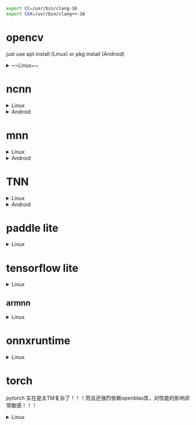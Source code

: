 ```bash
export CC=/usr/bin/clang-16
export CXX=/usr/bin/clang++-16
```

# opencv

just use apt install (Linux) or pkg install (Android)

<details>
<summary>~~Linux~~</summary>

- [OpenCV Basics - Others](https://wykvictor.github.io/2018/08/01/OpenCV-6.html)
- [rebuild your opencv4 from source with "add_definitions(-D_GLIBCXX_USE_CXX11_ABI=0)", have fun.](https://github.com/opencv/opencv/issues/13000#issuecomment-452150611)

```bash
git clone https://github.com/opencv/opencv.git --depth=1
cd opencv
mkdir build && cd build
cmake -D CMAKE_INSTALL_PREFIX=../install ..
make install -j`nproc`
cd ../install
vim opencv4.pc
export PKG_CONFIG_PATH=/opencv/install
```

`vim CMakeLists.txt`

```diff
diff --git a/CMakeLists.txt b/CMakeLists.txt
index 40d80e1..c7019c1 100644
--- a/CMakeLists.txt
+++ b/CMakeLists.txt
@@ -554,6 +554,7 @@ if(ENABLE_IMPL_COLLECTION)
   add_definitions(-DCV_COLLECT_IMPL_DATA)
 endif()

+add_definitions(-D_GLIBCXX_USE_CXX11_ABI=0)
 if(OPENCV_DISABLE_FILESYSTEM_SUPPORT)
   add_definitions(-DOPENCV_HAVE_FILESYSTEM_SUPPORT=0)
 endif()

```

```log
# Package Information for pkg-config

Name: OpenCV
Description: Open Source Computer Vision Library
Version: 4.8.0
Libs: -L/opencv/install/lib -lopencv_imgproc -lopencv_imgcodecs -lopencv_core -lopencv_dnn
Libs.private: -ldl -lm -lpthread -lrt
Cflags: -I/opencv/install/include/opencv4
```
</details>

# ncnn

<details>
<summary>Linux</summary>

```bash
# will use openmp lib to enable multi-threads
sudo apt install libomp-16-dev
git clone https://github.com/Tencent/ncnn.git #--depth=1
cd ncnn
#git submodule sync
git submodule update --init --recursive
mkdir -p build && cd build
export LDFLAGS="-L/usr/lib/llvm-16/lib"
export CPPFLAGS="-I/usr/lib/llvm-16/include"
/usr/bin/cmake -D NCNN_SHARED_LIB=ON -D NCNN_VULKAN=ON .. -D CMAKE_BUILD_TYPE=Release \
-D CMAKE_INSTALL_PREFIX=../install -D NCNN_BUILD_BENCHMARK=OFF
make install -j`nproc`
```

```bash
# conda activate # use conda env
cd tools/pnnx
# pip install torch
# remove protobuf & libprotobuf package
mkdir build && cd build
cmake ..
make -j`nproc`
```
</details>

<details>
<summary>Android</summary>

```bash
export ANDROID_NDK=$PWD/android-ndk-r22b
mkdir build && cd build
cmake -DCMAKE_TOOLCHAIN_FILE="$ANDROID_NDK/build/cmake/android.toolchain.cmake" \
    -DANDROID_ABI="arm64-v8a" \
    -DANDROID_PLATFORM=android-24 -DNCNN_VULKAN=ON .. \
    -D CMAKE_INSTALL_PREFIX=../install -D NCNN_SHARED_LIB=ON

make install -j`nproc`
```

</details>

# mnn

<details>
<summary>Linux</summary>

```bash
git clone https://github.com/alibaba/MNN.git #--depth=1
cd MNN
mkdir -p build && build
cmake -D CMAKE_BUILD_TYPE=Release -D MNN_VULKAN=ON -D MNN_OPENCL=ON .. \
-D CMAKE_INSTALL_PREFIX=../install -D MNN_SEP_BUILD=OFF -D MNN_ARM82=ON #-D MNN_OPENGL=ON
make install -j`nproc`

-D MNN_BUILD_CONVERTER=ON
-D MNN_BUILD_BENCHMARK=ON
-D MNN_BUILD_DEMO=ON
-D MNN_BUILD_QUANTOOLS=ON
```

```diff
diff --git a/CMakeLists.txt b/CMakeLists.txt
index a5b42a7..a5294ea 100644
--- a/CMakeLists.txt
+++ b/CMakeLists.txt
@@ -267,7 +267,7 @@ if(CMAKE_SYSTEM_NAME MATCHES "^Linux")
     set(CMAKE_CXX_FLAGS "${CMAKE_CXX_FLAGS} -D__STRICT_ANSI__")
     if (CMAKE_CXX_COMPILER_ID STREQUAL "Clang")
       # This is to workaround libgcc.a
-      set(CMAKE_CXX_FLAGS "${CMAKE_CXX_FLAGS} -stdlib=libc++")
+      # set(CMAKE_CXX_FLAGS "${CMAKE_CXX_FLAGS} -stdlib=libc++")
     endif()
     if(CMAKE_SYSTEM_PROCESSOR MATCHES "^armv7")
         add_definitions(-mfpu=neon)    #please define in project/cross-compile/arm.toolchain.cmake
diff --git a/source/backend/cpu/CPUFixedPoint.hpp b/source/backend/cpu/CPUFixedPoint.hpp
index a5c44f9..e7e8083 100644
--- a/source/backend/cpu/CPUFixedPoint.hpp
+++ b/source/backend/cpu/CPUFixedPoint.hpp
@@ -25,6 +25,7 @@ limitations under the License.
 #ifdef MNN_USE_NEON
 #include <arm_neon.h>
 #endif
+#include <cstdint>

 namespace MNN {
 // Part 1: Low-level integer-arithmetic primitives.
```
</details>

<details>
<summary>Android</summary>

```bash
## way 1: native build
#pkg install mesa-dev # for opengl
cmake -D CMAKE_BUILD_TYPE=Release -D MNN_USE_LOGCAT=false -D MNN_VULKAN=ON -D MNN_OPENCL=ON .. \
-D CMAKE_INSTALL_PREFIX=../install -DMNN_BUILD_FOR_ANDROID_COMMAND=true -DNATIVE_LIBRARY_OUTPUT=. -DNATIVE_INCLUDE_OUTPUT=.  -D MNN_SEP_BUILD=OFF -D MNN_ARM82=ON #-D MNN_OPENGL=ON
make install -j`nproc`
## way 2: cross build
cd project/android
vim build_64.sh
#######################################################
#!/bin/bash
cmake ../../../ \
-DCMAKE_TOOLCHAIN_FILE=$ANDROID_NDK/build/cmake/android.toolchain.cmake \
-DCMAKE_BUILD_TYPE=Release \
-DANDROID_ABI="arm64-v8a" \
-DMNN_USE_LOGCAT=false \
-DANDROID_PLATFORM=android-24  \
-DMNN_BUILD_FOR_ANDROID_COMMAND=true \
-D MNN_OPENCL=ON -D MNN_VULKAN=ON -D MNN_ARM82=ON \
-D MNN_SEP_BUILD=OFF -D CMAKE_INSTALL_PREFIX=../install \
-DNATIVE_LIBRARY_OUTPUT=. -DNATIVE_INCLUDE_OUTPUT=.

make install -j32
#######################################################
export ANDROID_NDK=<prefix>/android-ndk-r22b
mkdir build && cd build && ../build_64.sh
```
</details>

# TNN

<details>
<summary>Linux</summary>

```bash
git clone https://github.com/Tencent/TNN.git # --depth=1

sudo apt install protobuf-compiler
sudo apt install libprotoc-dev
sudo apt install libomp-16-dev # also for runtime
export LDFLAGS="-L/usr/lib/llvm-16/lib"
export CPPFLAGS="-I/usr/lib/llvm-16/include"
# see https://github.com/YingkunZhou/EdgeTransformerPerf/wiki/tnn for more details
mkdir -p build && cd build
cmake -D CMAKE_BUILD_TYPE=Release \
-D CMAKE_SYSTEM_NAME=Linux \
-D CMAKE_C_COMPILER=clang-16 \
-D CMAKE_CXX_COMPILER=clang++-16 \
-D TNN_ARM_ENABLE=ON \
-D TNN_ARM82_ENABLE=ON \
-D TNN_TEST_ENABLE=ON \
-D TNN_CPU_ENABLE=ON \
-D TNN_RK_NPU_ENABLE=OFF \
-D TNN_OPENMP_ENABLE=ON \
-D TNN_OPENCL_ENABLE=ON \
-D CMAKE_SYSTEM_PROCESSOR=aarch64 \
-D CMAKE_INSTALL_PREFIX=../install \
-D TNN_BUILD_SHARED=ON .. \
# -D TNN_CUDA_ENABLE=ON -D TNN_TENSORRT_ENABLE=ON

make -j`nproc`

mkdir -p ../install/include && mkdir -p ../install/lib
cp -a libTNN.so* ../install/lib
cp -r ../include/tnn ../install/include
---

cd TNN/tools/convert2tnn
./build.sh
```

```diff
diff --git a/source/tnn/device/cuda/CMakeLists.txt b/source/tnn/device/cuda/CMakeLists.txt
index 03dc534..9be59fb 100644
--- a/source/tnn/device/cuda/CMakeLists.txt
+++ b/source/tnn/device/cuda/CMakeLists.txt
@@ -16,6 +16,7 @@ include_directories($ENV{CUDNN_ROOT_DIR}/include)

 set(TARGET_ARCH "-gencode arch=compute_75,code=sm_75 \
                  -gencode arch=compute_70,code=sm_70 \
+                 -gencode arch=compute_87,code=sm_87 \
                  -gencode arch=compute_61,code=sm_61 \
                  -gencode arch=compute_60,code=sm_60 \
                  -gencode arch=compute_53,code=sm_53")
diff --git a/source/tnn/utils/data_type_utils.cc b/source/tnn/utils/data_type_utils.cc
index 1b11af6..febf16f 100644
--- a/source/tnn/utils/data_type_utils.cc
+++ b/source/tnn/utils/data_type_utils.cc
@@ -15,6 +15,7 @@
 #include "tnn/utils/data_type_utils.h"
 #include <limits.h>
 #include "tnn/core/macro.h"
+#include <cstdint>

 namespace TNN_NS {


```

```diff
diff --git a/third_party/flatbuffers/src/idl_gen_rust.cpp b/third_party/flatbuffers/src/idl_gen_rust.cpp
index 455780cd..6082a02a 100644
--- a/third_party/flatbuffers/src/idl_gen_rust.cpp
+++ b/third_party/flatbuffers/src/idl_gen_rust.cpp
@@ -496,7 +496,6 @@ class RustGenerator : public BaseGenerator {
     // example: f(A, D::E)          -> super::D::E
     // does not include leaf object (typically a struct type).

-    size_t i = 0;
     std::stringstream stream;

     auto s = src->components.begin();
@@ -507,7 +506,6 @@ class RustGenerator : public BaseGenerator {
       if (*s != *d) { break; }
       ++s;
       ++d;
-      ++i;
     }

     for (; s != src->components.end(); ++s) { stream << "super::"; }
diff --git a/tools/converter/source/onnx/onnx_utils.h b/tools/converter/source/onnx/onnx_utils.h
index 27f42bed..403960eb 100644
--- a/tools/converter/source/onnx/onnx_utils.h
+++ b/tools/converter/source/onnx/onnx_utils.h
@@ -17,6 +17,7 @@

 #include <cassert>
 #include <vector>
+#include <cmath>

 #include "onnx.pb.h"
 #include "onnx_proxy_graph.h"
diff --git a/tools/dynamic_range_quantization/utils.h b/tools/dynamic_range_quantization/utils.h
index 3de8d35d..0574b318 100644
--- a/tools/dynamic_range_quantization/utils.h
+++ b/tools/dynamic_range_quantization/utils.h
@@ -13,6 +13,7 @@
 // specific language governing permissions and limitations under the License.
 #include "tnn/core/macro.h"
 #include "tnn/interpreter/raw_buffer.h"
+#include <cmath>

 namespace TNN_NS {

diff --git a/tools/onnx2tnn/src/core/onnx_fuse/onnx2tnn_fuse_gelu.cc b/tools/onnx2tnn/src/core/onnx_fuse/onnx2tnn_fuse_gelu.cc
index 04f888eb..b3716387 100644
--- a/tools/onnx2tnn/src/core/onnx_fuse/onnx2tnn_fuse_gelu.cc
+++ b/tools/onnx2tnn/src/core/onnx_fuse/onnx2tnn_fuse_gelu.cc
@@ -13,6 +13,7 @@
 // specific language governing permissions and limitations under the License.

 #include <algorithm>
+#include <cmath>

 #include "onnx2tnn.h"

```
</details>

<details>
<summary>Android</summary>

```bash
mkdir build && cd build
cmake \
-D CMAKE_TOOLCHAIN_FILE=$ANDROID_NDK/build/cmake/android.toolchain.cmake \
-D ANDROID_ABI="arm64-v8a" \
-D ANDROID_PLATFORM=android-24 \
-D BUILD_FOR_ANDROID_COMMAND=true \
-D TNN_ARM_ENABLE=ON \
-D TNN_ARM82_ENABLE=ON \
-D TNN_TEST_ENABLE=ON \
-D TNN_CPU_ENABLE=ON \
-D TNN_RK_NPU_ENABLE=OFF \
-D TNN_OPENMP_ENABLE=ON \
-D TNN_OPENCL_ENABLE=ON \
-D CMAKE_SYSTEM_PROCESSOR=aarch64 \
-D CMAKE_INSTALL_PREFIX=../install \
-D TNN_BUILD_SHARED=ON ..

make -j`nproc`

mkdir -p ../install/include && mkdir -p ../install/lib
cp -a libTNN.so* ../install/lib
cp -r ../include/tnn ../install/include
```
</details>

# paddle lite

<details>
<summary>Linux</summary>

```bash
git clone https://github.com/PaddlePaddle/Paddle-Lite.git #--depth=1
cd Paddle-Lite
./lite/tools/build_linux.sh --arch=armv8 --with_extra=ON --toolchain=clang
```

```diff
diff --git a/lite/api/paddle_place.h b/lite/api/paddle_place.h
index c5757b8..abed5b0 100644
--- a/lite/api/paddle_place.h
+++ b/lite/api/paddle_place.h
@@ -15,6 +15,7 @@
 #pragma once
 #include <set>
 #include <string>
+#include <cstdint>

 // Generic helper definitions for shared library support
 #if defined _WIN32 || defined __CYGWIN__
diff --git a/lite/tools/build_linux.sh b/lite/tools/build_linux.sh
index ace7a8b..d3df143 100755
--- a/lite/tools/build_linux.sh
+++ b/lite/tools/build_linux.sh
@@ -100,7 +100,7 @@ WITH_BENCHMARK=OFF
 # use Arm DNN library instead of built-in math library, defaults to OFF.
 WITH_ARM_DNN_LIBRARY=OFF
 # num of threads used during compiling..
-readonly NUM_PROC=${LITE_BUILD_THREADS:-4}
+readonly NUM_PROC=32
 #####################################################################################################


@@ -344,9 +344,6 @@ function make_publish_so {
         build_dir=${build_dir}.kunlunxin_xpu
     fi

-    if [ -d $build_dir ]; then
-        rm -rf $build_dir
-    fi
     mkdir -p $build_dir
     cd $build_dir


```
</details>

# tensorflow lite

<details>
<summary>Linux</summary>

```bash
# use conda in order to use bazel. By the way, I dislike bazel
conda activate
conda install bazel==6.3.0 --yes
git clone https://github.com/google/flatbuffers.git #--depth=1
git clone https://github.com/tensorflow/tensorflow.git #--depth=1
export BASEDIR=$PWD
cd tensorflow
./configure
# choose clang, and use -O3 option
bazel build --verbose_failures -c opt //tensorflow/lite:tensorflowlite --define tflite_with_xnnpack=true # --jobs 8
bazel build --verbose_failures -c opt --config=monolithic tensorflow/lite/delegates/flex:tensorflowlite_flex --define tflite_with_xnnpack=true # --jobs 8
## optional
bazel build -c opt --config=monolithic tensorflow/lite/tools/benchmark:benchmark_model_plus_flex --jobs 8

mkdir -p install/include/tensorflow
cp -r tensorflow/lite install/include/tensorflow
cp -r tensorflow/core install/include/tensorflow # for armnn
cp -r $BASEDIR/flatbuffers/include/flatbuffers install/include
mkdir -p install/include/armnn
cp -r $BASEDIR/armnn/include  install/include/armnn
cp -r $BASEDIR/armnn/delegate install/include/armnn
find install/include/ ! \( -name '*.h*' \) -type f -exec rm -f {} +

mkdir -p install/lib
cp bazel-bin/tensorflow/lite/libtensorflowlite.so install/lib
cp bazel-bin/tensorflow/lite/delegates/flex/libtensorflowlite_flex.so install/lib
cp -a $BASEDIR/armnn/build/libarmnn.so* install/lib
cp -a $BASEDIR/armnn/build/delegate/libarmnnDelegate.so* install/lib

## optional
mkdir -p install/bin
cp bazel-bin/tensorflow/lite/tools/benchmark/benchmark_model_plus_flex install/bin
```

```diff
diff --git a/third_party/xla/third_party/tsl/tsl/platform/denormal.cc b/third_party/xla/third_party/tsl/tsl/platform/denormal.cc
index 4f071109..02f64c09 100644
--- a/third_party/xla/third_party/tsl/tsl/platform/denormal.cc
+++ b/third_party/xla/third_party/tsl/tsl/platform/denormal.cc
@@ -17,6 +17,7 @@ limitations under the License.

 #include "tsl/platform/cpu_info.h"
 #include "tsl/platform/platform.h"
+#include <cstdint>

 // If we're on gcc 4.8 or older, there's a known bug that prevents the use of
 // intrinsics when the architecture is not defined in the flags. See
```
</details>

## armnn

<details>
<summary>Linux</summary>

```log
vim BUILD

cc_binary(
     name = "libtensorflow_lite_all.so",
     linkshared = 1,
     deps = [
         "//tensorflow/lite:framework",
         "//tensorflow/lite/kernels:builtin_ops",
     ],
)
```

```bash
bazel build --config=opt --config=monolithic --strip=always libtensorflow_lite_all.so
cd $BASEDIR/flatbuffers
mkdir build && cd build
cmake .. -D CMAKE_INSTALL_PREFIX=../install
make install -j32
cd $BASEDIR
git clone https://review.mlplatform.org/ml/ComputeLibrary #--depth=1
cd ComputeLibrary/
# git checkout <tag_name> # e.g. v20.11
# The machine used for this guide only has a Neon CPU which is why I only have "neon=1" but if
# your machine has an arm Gpu you can enable that by adding `opencl=1 embed_kernels=1 to the command below
scons arch=arm64-v8a neon=1 extra_cxx_flags="-fPIC" benchmark_tests=0 validation_tests=0 -j`nproc`
```

```diff
diff --git a/SConstruct b/SConstruct
index 68c518a..05dfe9f 100644
--- a/SConstruct
+++ b/SConstruct
@@ -381,7 +381,7 @@ if 'x86' not in env['arch']:
             auto_toolchain_prefix = "armv7l-tizen-linux-gnueabi-"
     elif env['estate'] == '64' and 'v8' in env['arch']:
         if env['os'] == 'linux':
-            auto_toolchain_prefix = "aarch64-linux-gnu-"
+            auto_toolchain_prefix = ""
         elif env['os'] == 'bare_metal':
             auto_toolchain_prefix = "aarch64-elf-"
         elif env['os'] == 'android':
```

```bash
cd $BASEDIR
git clone "https://review.mlplatform.org/ml/armnn" --depth=1
cd armnn
# git checkout <branch_name> # e.g. branches/armnn_20_11
mkdir build && cd build
# if you've got an arm Gpu add `-DARMCOMPUTECL=1` to the command below
cmake .. -DARMCOMPUTE_ROOT=$BASEDIR/ComputeLibrary \
         -DARMCOMPUTENEON=1 \
         -DBUILD_UNIT_TESTS=0 \
         -DBUILD_ARMNN_TFLITE_DELEGATE=1 \
         -DTENSORFLOW_ROOT=$BASEDIR/tensorflow \
         -DTFLITE_LIB_ROOT=$BASEDIR/tensorflow/bazel-bin \
         -DFLATBUFFERS_ROOT=$BASEDIR/flatbuffers/install \
         -D CMAKE_CXX_FLAGS="-Wno-error=missing-field-initializers -Wno-error=deprecated-declarations"
make -j32
```

```diff
diff --git a/src/armnn/ExecutionFrame.cpp b/src/armnn/ExecutionFrame.cpp
index 92a7990..118fa7e 100644
--- a/src/armnn/ExecutionFrame.cpp
+++ b/src/armnn/ExecutionFrame.cpp
@@ -39,7 +39,7 @@ void ExecutionFrame::RegisterDebugCallback(const DebugCallbackFunction& func)

 void ExecutionFrame::AddWorkloadToQueue(std::unique_ptr<IWorkload> workload)
 {
-    m_WorkloadQueue.push_back(move(workload));
+    m_WorkloadQueue.push_back(std::move(workload));
 }

 void ExecutionFrame::SetNextExecutionFrame(IExecutionFrame* nextExecutionFrame)
```
</details>

# onnxruntime

<details>
<summary>Linux</summary>

```bash
git clone https://github.com/microsoft/onnxruntime.git --depth=1
cd onnxruntime
#git submodule sync
git submodule update --init --recursive
# ./build.sh --config RelWithDebInfo --build_shared_lib --parallel --compile_no_warning_as_error --skip_tests
./build.sh --config Release --build_shared_lib --parallel --compile_no_warning_as_error --skip_tests
cd build/Linux/Release
## TO keep the directory structure the same as github release tar pacakge
DESTDIR=../install make install -j`nproc`
cd ../install
mv usr/local/include/onnxruntime/ include
mv usr/local/lib .
```
</details>


# torch

pytorch 实在是太TM复杂了！！！而且还强烈依赖openblas库，对性能的影响非常敏感！！！

<details>
<summary>Linux</summary>

```bash
git clone https://github.com/google/shaderc --depth=1
cd shaderc
./utils/git-sync-deps
# git clone https://github.com/KhronosGroup/glslang.git third_party/glslang
## https://github.com/KhronosGroup/glslang#2-check-out-external-projects
cd third_party/glslang
git checkout 0c400f67fcf305869c5fb113dd296eca266c9725
cd ../..
mkdir build && cd build
cmake -DCMAKE_BUILD_TYPE=Release -DCMAKE_INSTALL_PREFIX="$(pwd)/install" ..
make install -j32
```

https://github.com/conda-forge/pytorch-cpu-feedstock/blob/main/recipe/conda_build_config.yaml

-- MKL_THREADING = OMP
-- Check OMP with lib /lib/aarch64-linux-gnu/libomp.so and flags -fopenmp=libomp -v
-- MKL_THREADING = OMP
-- Check OMP with lib /lib/aarch64-linux-gnu/libomp.so and flags -fopenmp=libomp -v
-- Found OpenMP_C: -fopenmp=libomp
-- Found OpenMP_CXX: -fopenmp=libomp
-- Found OpenMP: TRUE
-- Adding OpenMP CXX_FLAGS: -fopenmp=libomp
-- Will link against OpenMP libraries: /lib/aarch64-linux-gnu/libomp.so

```bash
sudo apt install libomp-14-dev
cd /usr/lib/aarch64-linux-gnu
sudo ln -s ../llvm-14/lib/libomp.so libomp.so
# pytorch not adjust to clang-16 very much!!!
export CC=/usr/bin/clang-14
export CXX=/usr/bin/clang++-14
#if no ubuntu or no root:
#  wget https://github.com/llvm/llvm-project/releases/download/llvmorg-14.0.6/clang+llvm-14.0.6-aarch64-linux-gnu.tar.xz
#  tar xf clang+llvm-14.0.6-aarch64-linux-gnu.tar.xz
#  export CC=$PWD/clang+llvm-14.0.6-aarch64-linux-gnu/bin/clang
#  export CXX=$PWD/clang+llvm-14.0.6-aarch64-linux-gnu/bin/clang++
#  export LIBRARY_PATH=$PWD/clang+llvm-14.0.6-aarch64-linux-gnu/lib
#  export LD_LIBRARY_PATH=$PWD/clang+llvm-14.0.6-aarch64-linux-gnu/lib
conda create -n pytorch python=3.10 pip
conda activate pytorch
pip install pyyaml
pip install numpy # to enable USE_NUMPY by default
##########
# first you should know how to get pytorch easily
# conda install pytorch # will downlowd libopenblasp-r0.3.23.so which we will needed
pip install timm # will install pytorch and its dependency
##########
git clone https://github.com/pytorch/pytorch --depth=1
#git submodule sync
git submodule update --init --recursive
cd pytorch
python setup.py clean
#export PATH=$HOME/work/shaderc/build/install/bin:$PATH
#BUILD_BINARY=ON BUILD_TEST=0 USE_CUDA=0 USE_VULKAN=1 python setup.py bdist_wheel
BUILD_BINARY=ON BUILD_TEST=0 USE_CUDA=0 python setup.py bdist_wheel
```

```python
import torch
print(*torch.__config__.show().split("\n"), sep="\n")
```

note:
1. use BLAS lib will get 2x performance
2. but unfortunately, the system openblas which installed by `apt install libopenblas-dev` is buggy!!!
```bash
wget http://mirror.archlinuxarm.org/aarch64/extra/openblas-0.3.24-2-aarch64.pkg.tar.xz
tar xf openblas-0.3.24-2-aarch64.pkg.tar.xz
export LD_LIBRARY_PATH=$PWD/usr/lib
```
3. here we use libopenblas.so which contains in [torch-2.1.0.dev20230825-cp310-cp310-manylinux_2_17_aarch64.manylinux2014_aarch64.whl](https://github.com/YingkunZhou/EdgeTransformerPerf/releases/download/v0.0/torch-2.1.0.dev20230825-cp310-cp310-manylinux_2_17_aarch64.manylinux2014_aarch64.whl)


<details>
<summary>
don't read below
</summary>

~~use conda compiler toolchain~~

```bash
LLVM_VERSION=14.0.6
conda install clangxx==$LLVM_VERSION llvm-openmp==$LLVM_VERSION libclang==$LLVM_VERSION \
  clangdev==$LLVM_VERSION llvm==$LLVM_VERSION llvmdev==$LLVM_VERSION \
  llvm-tools==$LLVM_VERSION libclang-cpp==$LLVM_VERSION \
  gxx==10.3.0 scons --yes # here we use gcc-10.3.0 to build acl

# conda install numactl
export LD_LIBRARY_PATH=$HOME/miniforge3/envs/pytorch/lib
export CPLUS_INCLUDE_PATH=$HOME/miniforge3/envs/pytorch/include
```
</details>

## build with ACL acc

```bash
# https://github.com/aws/aws-graviton-getting-started/blob/main/machinelearning/pytorch.md

export ACL_ROOT_DIR=$HOME/work/ComputeLibrary
export USE_MKLDNN=ON USE_MKLDNN_ACL=ON USE_CUDA=0 BUILD_TEST=0
python setup.py bdist_wheel
```
- https://github.com/aws/aws-graviton-getting-started/blob/main/machinelearning/pytorch.md
- **[the offical methods we choose](https://github.com/pytorch/builder/blob/main/aarch64_linux/build_aarch64_wheel.py)**
- https://github.com/pytorch/pytorch/issues/51039
- https://hub.docker.com/r/armswdev/pytorch-arm-neoverse
- https://github.com/pytorch/xla/blob/master/scripts/build_torch_wheels.sh
- [As for why I want to know this, I want to compile pytorch in the source code to link my self-installed ACLs and find that it is much slower than the torch installed using pip, under the same version of torch.](https://github.com/pytorch/pytorch/issues/97421)
- https://download.pytorch.org/whl/nightly/torch/


- https://github.com/ARM-software/Tool-Solutions/tree/main/docker/pytorch-aarch64
- [Docker必备六大国内镜像](https://segmentfault.com/a/1190000023117518)
https://cr.console.aliyun.com/cn-hangzhou/instances/mirrors


```json
# cat /etc/docker/daemon.json
{
    "bip": "172.18.0.1/16",
    "registry-mirrors": [
        "https://xxx.mirror.aliyuncs.com"
    ]
}
```

export https_proxy=http://xxx:xxx
export http_proxy=http://xxx:xxx

- [Setup the proxy for Dockerfile building](https://dev.to/zyfa/setup-the-proxy-for-dockerfile-building--4jc8)
```diff
diff --git a/docker/pytorch-aarch64/Dockerfile b/docker/pytorch-aarch64/Dockerfile
index 78334c6..5484033 100644
--- a/docker/pytorch-aarch64/Dockerfile
+++ b/docker/pytorch-aarch64/Dockerfile
@@ -25,6 +25,8 @@ ARG default_py_version=3.10
 FROM ubuntu:22.04 AS pytorch-base
 ARG default_py_version
 ENV PY_VERSION="${default_py_version}"
+ENV http_proxy http://xxx:xxx
+ENV https_proxy http://xxx:xxx

 RUN if ! [ "$(arch)" = "aarch64" ] ; then exit 1; fi

```

**we finally use [aarch64_ci_build.sh](https://github.com/pytorch/builder/blob/main/aarch64_linux/aarch64_ci_build.sh) methods to build pytorch**

```dockerfile
ARG default_py_version=3.8

FROM ubuntu:20.04
ARG default_py_version
ENV PY_VERSION="${default_py_version}"

RUN if ! [ "$(arch)" = "aarch64" ] ; then exit 1; fi

ENV TZ=Asia/Shanghai \
    DEBIAN_FRONTEND=noninteractive

RUN apt-get -y update
RUN apt-get -y upgrade
# Install core OS packages
RUN apt-get -y install \
      zsh \
      wget \
      accountsservice \
      apport \
      at \
      autoconf \
      bc \
      build-essential \
      cmake \
      cpufrequtils \
      curl \
      ethtool \
      g++-10 \
      gcc-10 \
      gettext-base \
      gfortran-10 \
      git \
      iproute2 \
      iputils-ping \
      lxd \
      libbz2-dev \
      libc++-dev \
      libcgal-dev \
      libffi-dev \
      libfreetype6-dev \
      libhdf5-dev \
      libjpeg-dev \
      liblzma-dev \
      libncurses5-dev \
      libncursesw5-dev \
      libpng-dev \
      libreadline-dev \
      libsox-fmt-all \
      libsqlite3-dev \
      libssl-dev \
      libxml2-dev \
      libxslt-dev \
      locales \
      lsb-release \
      lvm2 \
      moreutils \
      net-tools \
      open-iscsi \
      openjdk-8-jdk \
      openssl \
      pciutils \
      policykit-1 \
      python${PY_VERSION} \
      python${PY_VERSION}-dev \
      python${PY_VERSION}-distutils \
      python${PY_VERSION}-venv \
      python3-pip \
      python-openssl \
      rsync \
      rsyslog \
      snapd \
      scons \
      sox \
      ssh \
      sudo \
      time \
      udev \
      unzip \
      ufw \
      uuid-runtime \
      vim \
      xz-utils \
      zip \
      zlib1g-dev

# Set default gcc, python and pip versions
RUN update-alternatives --install /usr/bin/gcc gcc /usr/bin/gcc-10 1 && \
    update-alternatives --install /usr/bin/g++ g++ /usr/bin/g++-10 1 && \
    update-alternatives --install /usr/bin/gfortran gfortran /usr/bin/gfortran-10 1 && \
    update-alternatives --install /usr/bin/python python /usr/bin/python3 1 && \
    update-alternatives --install /usr/bin/pip pip /usr/bin/pip3 1
```

```bash
docker build . -f Dockerfile -t xxx
docker run --name pytorch --hostname pytorch -v xxx:/xxx -it xxx bash
docker start pytorch
docker exec -it pytorch zsh
update-alternatives --config gcc
update-alternatives --config g++
# openblas use clang-14, onednn+acl use gcc-10
# export CMAKE_BUILD_PARALLEL_LEVEL=4 # set thread number to build pytorch
# cd /usr/lib/aarch64-linux-gnu
# rm libgomp.so.1; ln -s ../llvm-14/lib/libomp.so.5 libgomp.so.1

# https://github.com/pytorch/pytorch/issues/29327
export USE_QNNPACK=ON
export USE_PYTORCH_QNNPACK=ON

DESIRED_PYTHON="3.8" ./aarch64_ci_build.sh
```

google search: Didn't find engine for operation quantized::conv2d_prepack NoQEngine
- https://github.com/pytorch/pytorch/issues/29327
- https://github.com/pytorch/pytorch/issues/76755

```diff
diff --git a/aten/src/ATen/Context.cpp b/aten/src/ATen/Context.cpp
index 1ec545d..63675a5 100644
--- a/aten/src/ATen/Context.cpp
+++ b/aten/src/ATen/Context.cpp
@@ -286,7 +286,7 @@ bool Context::hasLAPACK() {
 at::QEngine Context::qEngine() const {
   static auto _quantized_engine = []() {
     at::QEngine qengine = at::kNoQEngine;
-#if defined(C10_MOBILE) && defined(USE_PYTORCH_QNNPACK)
+#if defined(USE_PYTORCH_QNNPACK)
     qengine = at::kQNNPACK;
 #endif


```
</details>
